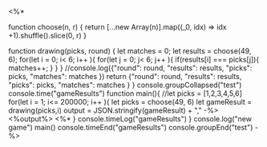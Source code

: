 <%*

function choose(n, r) {
  return [...new Array(n)].map((_0, idx) => idx +1).shuffle().slice(0, r)
}

function drawing(picks, round) {
    let matches = 0;
    let results = choose(49, 6);
    for(let i = 0; i< 6; i++ ){
        for(let j = 0; j< 6; j++ ){
            if(results[i] === picks[j]){
                matches++;
            }
        }
    }
    //console.log({"round": round, "results": results, "picks": picks, "matches": matches })
    return {"round": round, "results": results, "picks": picks, "matches": matches }
}
console.groupCollapsed("test")
console.time("gameResults")
function main(){
    //let picks = [1,2,3,4,5,6]
    for(let i = 1; i<= 200000; i++ ){
        let picks = choose(49, 6)
        let gameResult = drawing(picks,i)
        output = JSON.stringify(gameResult) + ","
-%>
    <%output%>
<%*
    }
    console.timeLog("gameResults")
}
console.log("new game")
main()
console.timeEnd("gameResults")
console.groupEnd("test")
-%>
